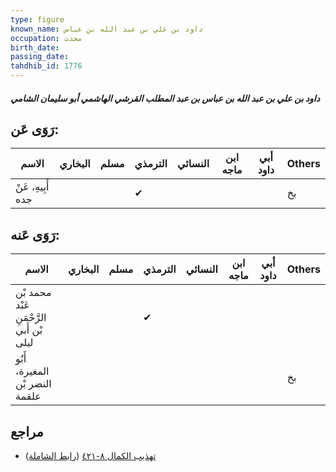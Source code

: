 ```yaml
---
type: figure
known_name: داود بن علي بن عبد الله بن عباس
occupation: محدث
birth_date:
passing_date:
tahdhib_id: 1776
---
```

##### داود بن علي بن عبد الله بن عباس بن عبد المطلب القرشي الهاشمي أبو سليمان الشامي

## رَوَى عَن:
| الاسم             | البخاري | مسلم | الترمذي | النسائي | ابن ماجه | أبي داود | Others |
| ----------------- | ------- | ---- | ------- | ------- | -------- | -------- | ------ |
| أَبِيهِ، عَنْ جده |         |      | ✔       |         |          |          | بخ     |
## رَوَى عَنه:
| الاسم                                    | البخاري | مسلم | الترمذي | النسائي | ابن ماجه | أبي داود | Others |
| ---------------------------------------- | ------- | ---- | ------- | ------- | -------- | -------- | ------ |
| محمد بْن عَبْد الرَّحْمَنِ بْن أَبي ليلى |         |      | ✔       |         |          |          |        |
| أَبُو المغيرة، النضر بْن علقمة           |         |      |         |         |          |          | بخ     |
## مراجع
- [تهذيب الكمال ٨-٤٢١](obsidian://open?vault=Tahdhib-al-Kamal&file=Figures/١٧٧٦-داود%20بن%20علي%20بن%20عبد%20الله%20بن%20عباس%20بن%20عبد%20المطلب%20القرشي%20الهاشمي%20أبو%20سليمان%20الشامي) ([رابط الشاملة](https://shamela.ws/book/3722/4132))